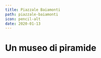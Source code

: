 ```yaml
---
title: Piazzale Baiamonti
path: piazzale-baiamonti
icon: pencil-alt
date: 2020-01-13
---
```


# Un museo di piramide